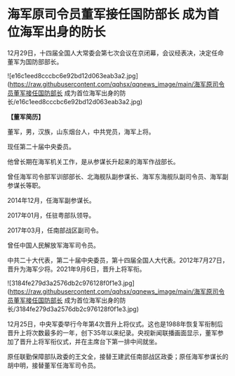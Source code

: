 # 海军原司令员董军接任国防部长 成为首位海军出身的防长

12月29日，十四届全国人大常委会第七次会议在京闭幕，会议经表决，决定任命董军为国防部部长。

![e16c1eed8cccbc6e92bd12d063eab3a2.jpg](https://raw.githubusercontent.com/qqhsx/qqnews_image/main/海军原司令员董军接任国防部长 成为首位海军出身的防长/e16c1eed8cccbc6e92bd12d063eab3a2.jpg)

**【董军简历】**

董军，男，汉族，山东烟台人，中共党员，海军上将。

现任第二十届中央委员。

他曾长期在海军机关工作，是从参谋长升起来的海军作战部长。

曾任海军司令部军训部部长、北海舰队副参谋长、海军东海舰队副司令员、海军副参谋长等职。

2014年12月，任海军副参谋长。

2017年01月，任驻粤部队领导。

2017年03月，任南部战区副司令。

曾任中国人民解放军海军司令员。

中共二十大代表，第二十届中央委员，第十四届全国人大代表。2012年7月27日，晋升为海军少将。2021年9月6日，晋升上将军衔。

![3184fe279d3a2576db2c976128f0f1e3.jpg](https://raw.githubusercontent.com/qqhsx/qqnews_image/main/海军原司令员董军接任国防部长 成为首位海军出身的防长/3184fe279d3a2576db2c976128f0f1e3.jpg)

12月25日，中央军委举行今年第4次晋升上将仪式。这也是1988年恢复军衔制后晋升上将次数最多的一年，创下35年以来纪录。央视新闻联播画面显示，董军参加了晋升上将军衔仪式，并在主席台下第一排中间就坐。

原任联勤保障部队政委的王文全，接替王建武任南部战区政委；原任海军参谋长的胡中明，接替董军任海军司令员。

